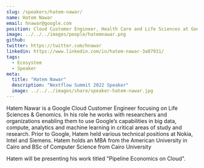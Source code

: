 ```yaml
---
slug: /speakers/hatem-nawar/
name: Hatem Nawar
email: hnawar@google.com
position: Cloud Customer Engineer, Health Care and Life Sciences at Google
image: ../../../images/people/hatemnawar.png
github:
twitter: https://twitter.com/hnawar
linkedin: https://www.linkedin.com/in/hatem-nawar-3a07931/
tags:
  - Ecosystem
  - Speaker
meta:
  title: "Hatem Nawar"
  description: "Nextflow Summit 2022 Speaker"
  image: ../../../images/share/speaker-hatem-nawar.jpg
---
```

Hatem Nawar is a Google Cloud Customer Engineer focusing on Life Sciences & Genomics. In his role he works with researchers and organizations enabling them to  use Google’s capabilities in big data, compute, analytics and machine learning in critical areas of study and research. Prior to Google, Hatem held various technical positions at Nokia, Intel and Siemens. Hatem holds an MBA from the American University in Cairo and BSc of Computer Science from Cairo University

Hatem will be presenting his work titled "Pipeline Economics on Cloud".
